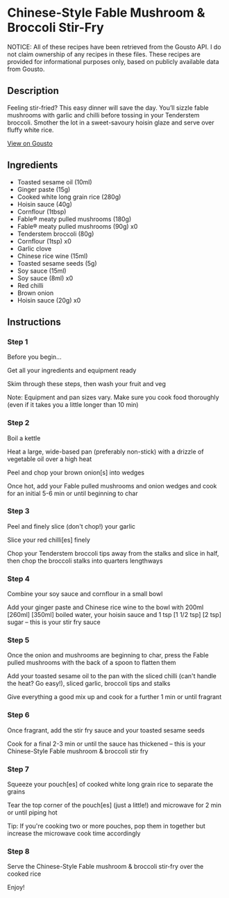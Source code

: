 # Chinese-Style Fable Mushroom & Broccoli Stir-Fry

NOTICE: All of these recipes have been retrieved from the Gousto API. I do not claim ownership of any recipes in these files. These recipes are provided for informational purposes only, based on publicly available data from Gousto.

## Description

Feeling stir-fried? This easy dinner will save the day. You’ll sizzle fable mushrooms with garlic and chilli before tossing in your Tenderstem broccoli. Smother the lot in a sweet-savoury hoisin glaze and serve over fluffy white rice.

[View on Gousto](https://www.gousto.co.uk/recipes/cookbook/chinese-fable-mushroom-broccoli-stir-fry)

## Ingredients

- Toasted sesame oil (10ml)
- Ginger paste (15g)
- Cooked white long grain rice (280g)
- Hoisin sauce (40g)
- Cornflour (1tbsp)
- Fable® meaty pulled mushrooms (180g)
- Fable® meaty pulled mushrooms (90g) x0
- Tenderstem broccoli (80g)
- Cornflour (1tsp) x0
- Garlic clove
- Chinese rice wine (15ml)
- Toasted sesame seeds (5g)
- Soy sauce (15ml)
- Soy sauce (8ml) x0
- Red chilli
- Brown onion
- Hoisin sauce (20g) x0

## Instructions


### Step 1

Before you begin...

Get all your ingredients and equipment ready

Skim through these steps, then wash your fruit and veg

Note: Equipment and pan sizes vary. Make sure you cook food thoroughly (even if it takes you a little longer than 10 min)


### Step 2

Boil a kettle

Heat a large, wide-based pan (preferably non-stick) with a drizzle of vegetable oil over a high heat

Peel and chop your brown onion[s] into wedges

Once hot, add your Fable pulled mushrooms and onion wedges and cook for an initial 5-6 min or until beginning to char


### Step 3

Peel and finely slice (don't chop!) your garlic

Slice your red chilli[es] finely

Chop your Tenderstem broccoli tips away from the stalks and slice in half, then chop the broccoli stalks into quarters lengthways


### Step 4

Combine your soy sauce and cornflour in a small bowl

Add your ginger paste and Chinese rice wine to the bowl with 200ml <span class="text-purple">[260ml] </span><span class="text-danger">[350ml]</span> boiled water, your hoisin sauce and 1 tsp<span class="text-purple"> [1 1/2 tsp]</span> <span class="text-danger">[2 tsp]</span> sugar – this is your stir fry sauce


### Step 5

Once the onion and mushrooms are beginning to char, press the Fable pulled mushrooms with the back of a spoon to flatten them

Add your toasted sesame oil to the pan with the sliced chilli (can't handle the heat? Go easy!), sliced garlic, broccoli tips and stalks

Give everything a good mix up and cook for a further 1 min or until fragrant


### Step 6

Once fragrant, add the stir fry sauce and your toasted sesame seeds

Cook for a final 2-3 min or until the sauce has thickened – this is your Chinese-Style Fable mushroom & broccoli stir fry


### Step 7

Squeeze your pouch[es] of cooked white long grain rice to separate the grains

Tear the top corner of the pouch[es] (just a little!) and microwave for 2 min or until piping hot

Tip: If you're cooking two or more pouches, pop them in together but increase the microwave cook time accordingly

### Step 8

Serve the Chinese-Style Fable mushroom & broccoli stir-fry over the cooked rice

Enjoy!


